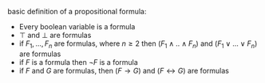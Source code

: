 basic definition of a propositional formula:
- Every boolean variable is a formula
- $\top$ and $\bot$ are formulas
- if $F_1,...,F_n$ are formulas, where $n\geq 2$ then $(F_1\land .. \land F_n)$ and $(F_1 \lor ... \lor F_n)$ are formulas
- if $F$ is a formula then $\neg F$ is a formula
- if $F$ and $G$ are formulas, then $(F \rightarrow G)$ and $(F\leftrightarrow G)$ are formulas